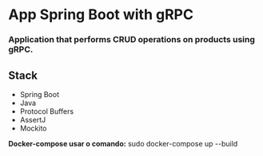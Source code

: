 # App Spring Boot with gRPC
<h3>Application that performs CRUD operations on products using gRPC.</h3>
<h2><b>Stack</b></h2>
<ul>
  <li>Spring Boot</li>
  <li>Java</li>
  <li>Protocol Buffers</li>
  <li>AssertJ</li>
  <li>Mockito</li>
</ul>
<p><b>Docker-compose usar o comando:</b> sudo docker-compose up --build</p>
